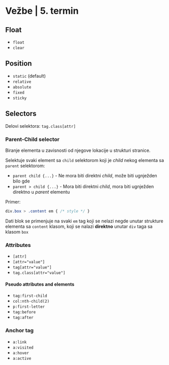 # Vežbe | 5. termin


## Float

- `float`
- `clear`

## Position

- `static` (default)
- `relative`
- `absolute`
- `fixed`
- `sticky`

## Selectors

Delovi selektora: `tag.class[attr]`

### Parent-Child selector

Biranje elementa u zavisnosti od njegove lokacije u strukturi stranice.

Selektuje svaki element sa `child` selektorom koji je _child_ nekog elementa sa `parent` selektorom:
- `parent child {...}` - Ne mora biti direktni _child_, može biti ugnježden bilo gde
- `parent > child {...}` - Mora biti direktni _child_, mora biti ugnježden direktno u _parent_ elementu

Primer:
```css
div.box > .content em { /* style */ }
```
Dati blok se primenjuje na svaki `em` tag koji se nelazi negde unutar strukture elementa sa `content` klasom, koji se nalazi **direktno** unutar `div` taga sa klasom `box`

### Attributes
- `[attr]`
- `[attr="value"]`
- `tag[attr="value"]`
- `tag.class[attr="value"]`

#### Pseudo attributes and elements
- `tag:first-child`
- `col:nth-child(2)`
- `p:first-letter`
- `tag:before`
- `tag:after`

### Anchor tag
- `a:link`
- `a:visited`
- `a:hover`
- `a:active`